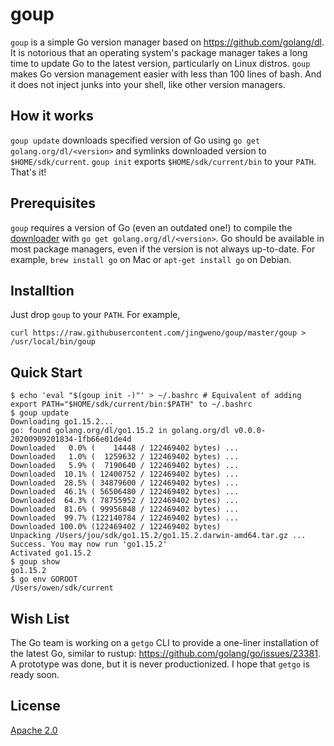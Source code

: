 # goup

`goup` is a simple Go version manager based on https://github.com/golang/dl.
It is notorious that an operating system's package manager takes a long time to update Go to the latest version, particularly on Linux distros.
`goup` makes Go version management easier with less than 100 lines of bash.
And it does not inject junks into your shell, like other version managers.

## How it works

`goup update` downloads specified version of Go using `go get golang.org/dl/<version>` and symlinks downloaded version to `$HOME/sdk/current`.
`goup init` exports `$HOME/sdk/current/bin` to your `PATH`. That's it!

## Prerequisites

`goup` requires a version of Go (even an outdated one!) to compile the [downloader](https://github.com/golang/dl) with `go get golang.org/dl/<version>`.
Go should be available in most package managers, even if the version is not always up-to-date.
For example, `brew install go` on Mac or `apt-get install go` on Debian.

## Installtion

Just drop `goup` to your `PATH`. For example,

```
curl https://raw.githubusercontent.com/jingweno/goup/master/goup > /usr/local/bin/goup
```

## Quick Start

```
$ echo 'eval "$(goup init -)"' > ~/.bashrc # Equivalent of adding export PATH="$HOME/sdk/current/bin:$PATH" to ~/.bashrc
$ goup update
Downloading go1.15.2...
go: found golang.org/dl/go1.15.2 in golang.org/dl v0.0.0-20200909201834-1fb66e01de4d
Downloaded   0.0% (    14448 / 122469402 bytes) ...
Downloaded   1.0% (  1259632 / 122469402 bytes) ...
Downloaded   5.9% (  7190640 / 122469402 bytes) ...
Downloaded  10.1% ( 12400752 / 122469402 bytes) ...
Downloaded  28.5% ( 34879600 / 122469402 bytes) ...
Downloaded  46.1% ( 56506480 / 122469402 bytes) ...
Downloaded  64.3% ( 78755952 / 122469402 bytes) ...
Downloaded  81.6% ( 99956848 / 122469402 bytes) ...
Downloaded  99.7% (122140784 / 122469402 bytes) ...
Downloaded 100.0% (122469402 / 122469402 bytes)
Unpacking /Users/jou/sdk/go1.15.2/go1.15.2.darwin-amd64.tar.gz ...
Success. You may now run 'go1.15.2'
Activated go1.15.2
$ goup show
go1.15.2
$ go env GOROOT
/Users/owen/sdk/current
```

## Wish List

The Go team is working on a `getgo` CLI to provide a one-liner installation of the latest Go, similar to rustup: https://github.com/golang/go/issues/23381.
A prototype was done, but it is never productionized.
I hope that `getgo` is ready soon.

## License

[Apache 2.0](https://github.com/jingweno/goup/blob/master/LICENSE)

